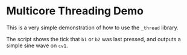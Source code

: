 # Multicore Threading Demo

This is a very simple demonstration of how to use the `_thread` library.

The script shows the tick that `b1` or `b2` was last pressed, and outputs a simple sine wave on `cv1`.
